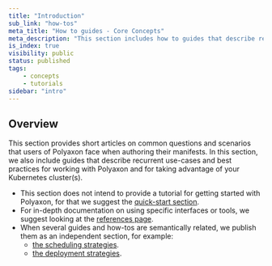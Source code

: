 ```yaml
---
title: "Introduction"
sub_link: "how-tos"
meta_title: "How to guides - Core Concepts"
meta_description: "This section includes how to guides that describe recurrent use cases and best practices of data operations in Polyaxon."
is_index: true
visibility: public
status: published
tags:
    - concepts
    - tutorials
sidebar: "intro"
---
```


## Overview

This section provides short articles on common questions and scenarios that users of Polyaxon face when authoring their manifests.
In this section, we also include guides that describe recurrent use-cases and best practices for working with Polyaxon and for taking advantage of your Kubernetes cluster(s).

 * This section does not intend to provide a tutorial for getting started with Polyaxon, for that we suggest the [quick-start section](/docs/intro/quick-start/).
 * For in-depth documentation on using specific interfaces or tools, we suggest looking at the [references page](/docs/references/).
 * When several guides and how-tos are semantically related, we publish them as an independent section, for example:
   * [the scheduling strategies](/docs/core/scheduling-strategies/).
   * [the deployment strategies](/docs/setup/deployment-strategies/).
